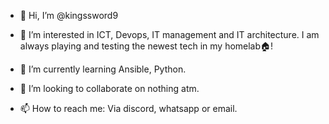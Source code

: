 - 👋 Hi, I’m @kingssword9

- 👀 I’m interested in ICT, Devops, IT management and IT architecture. I am always playing and testing the newest tech in my homelab🏠!
  
- 🌱 I’m currently learning Ansible, Python.

- 💞️ I’m looking to collaborate on nothing atm.

- 📫 How to reach me: Via discord, whatsapp or email. 

<!---
kingssword9/kingssword9 is a ✨ special ✨ repository because its `README.md` (this file) appears on your GitHub profile.
You can click the Preview link to take a look at your changes.
--->
